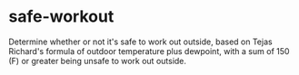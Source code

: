 # safe-workout
Determine whether or not it's safe to work out outside, based on Tejas Richard's formula of outdoor temperature plus dewpoint, with a sum of 150 (F) or greater being unsafe to work out outside.

